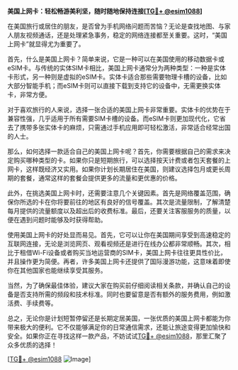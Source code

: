 **美国上网卡：轻松畅游美利坚，随时随地保持连接[[TG💪+ @esim1088](https://t.me/s/esim1088)]**

在美国旅行或居住的朋友，是否曾为手机网络问题而苦恼？无论是查找地图、与家人朋友视频通话，还是处理紧急事务，稳定的网络连接都至关重要。这时，“美国上网卡”就显得尤为重要了。

首先，什么是美国上网卡？简单来说，它是一种可以在美国使用的移动数据卡或eSIM卡。与传统的实体SIM卡相比，美国上网卡通常分为两种类型：一种是实体卡形式，另一种则是虚拟的eSIM卡。实体卡适合那些需要物理卡槽的设备，比如大部分智能手机；而eSIM卡则可以直接下载到支持它的设备中，无需更换实体卡，非常方便。

对于喜欢旅行的人来说，选择一张合适的美国上网卡非常重要。实体卡的优势在于兼容性强，几乎适用于所有需要SIM卡槽的设备。而eSIM卡则更加现代化，它省去了携带多张实体卡的麻烦，只需通过手机应用即可轻松激活，非常适合经常出国的人士。

那么，如何选择一款适合自己的美国上网卡呢？首先，你需要根据自己的需求来决定购买哪种类型的卡。如果你只是短期旅行，可以选择按天计费或者包天套餐的上网卡，这样既经济又实用。如果你计划长期居住在美国，则建议选择包月或更长周期的套餐，通常这样的套餐会提供更多的流量和更优惠的价格。

此外，在挑选美国上网卡时，还需要注意几个关键因素。首先是网络覆盖范围，确保你所选的卡在你将要前往的地区有良好的信号覆盖。其次是流量限制，了解清楚每月提供的流量额度以及超出后的收费标准。最后，还要关注客服服务的质量，以便在遇到问题时能够及时获得帮助。

使用美国上网卡的好处显而易见。首先，它可以让你在美国期间享受到高速稳定的互联网连接，无论是浏览网页、观看视频还是进行在线办公都非常顺畅。其次，相比于租借Wi-Fi设备或者购买当地运营商的SIM卡，美国上网卡往往更具性价比，并且操作更为简便。再者，许多美国上网卡还提供了国际漫游功能，这意味着即使你在其他国家也能继续享受其服务。

当然，为了确保最佳体验，建议大家在购买前仔细阅读相关条款，并确认自己的设备是否支持所需的频段和技术标准。同时也要留意是否有额外的服务费用，例如激活费、手续费等。

总之，无论你是计划短暂停留还是长期定居美国，一张优质的美国上网卡都能为你带来极大的便利。它不仅能够满足你的日常通信需求，还能让旅途变得更加愉快和安全。如果你正在寻找这样一款产品，不妨试试[TG💪+ @esim1088](https://t.me/s/esim1088)，那里汇聚了众多优质的选择！

[[TG💪+ @esim1088](https://t.me/s/esim1088) ![Image](https://i.postimg.cc/4NQfJmqS/Snipaste-2025-05-13-00-14-12.png)]